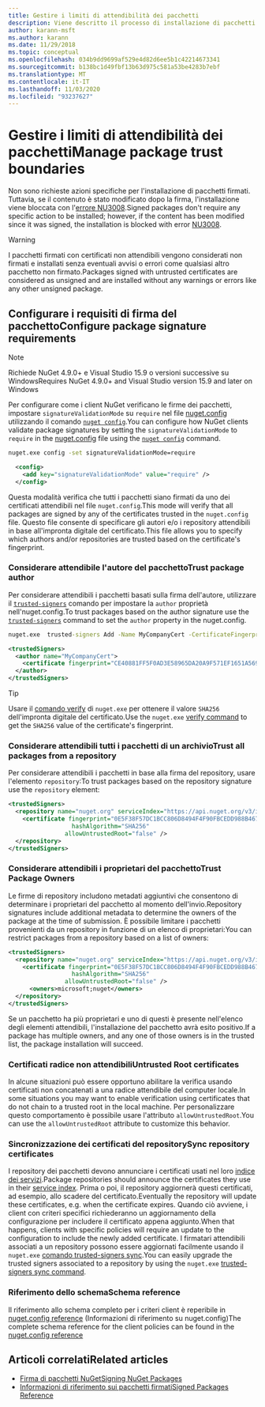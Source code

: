 ```yaml
---
title: Gestire i limiti di attendibilità dei pacchetti
description: Viene descritto il processo di installazione di pacchetti NuGet firmati e di configurazione delle impostazioni di attendibilità della firma dei pacchetti.
author: karann-msft
ms.author: karann
ms.date: 11/29/2018
ms.topic: conceptual
ms.openlocfilehash: 034b9dd9699af529e4d82d6ee5b1c42214673341
ms.sourcegitcommit: b138bc1d49fbf13b63d975c581a53be4283b7ebf
ms.translationtype: MT
ms.contentlocale: it-IT
ms.lasthandoff: 11/03/2020
ms.locfileid: "93237627"
---
```

# <a name="manage-package-trust-boundaries"></a><span data-ttu-id="272cf-103">Gestire i limiti di attendibilità dei pacchetti</span><span class="sxs-lookup"><span data-stu-id="272cf-103">Manage package trust boundaries</span></span>

<span data-ttu-id="272cf-104">Non sono richieste azioni specifiche per l'installazione di pacchetti firmati. Tuttavia, se il contenuto è stato modificato dopo la firma, l'installazione viene bloccata con l'[errore NU3008](../reference/errors-and-warnings/NU3008.md).</span><span class="sxs-lookup"><span data-stu-id="272cf-104">Signed packages don't require any specific action to be installed; however, if the content has been modified since it was signed, the installation is blocked with error [NU3008](../reference/errors-and-warnings/NU3008.md).</span></span>

> [!Warning]
> <span data-ttu-id="272cf-105">I pacchetti firmati con certificati non attendibili vengono considerati non firmati e installati senza eventuali avvisi o errori come qualsiasi altro pacchetto non firmato.</span><span class="sxs-lookup"><span data-stu-id="272cf-105">Packages signed with untrusted certificates are considered as unsigned and are installed without any warnings or errors like any other unsigned package.</span></span>

## <a name="configure-package-signature-requirements"></a><span data-ttu-id="272cf-106">Configurare i requisiti di firma del pacchetto</span><span class="sxs-lookup"><span data-stu-id="272cf-106">Configure package signature requirements</span></span>

> [!Note]
> <span data-ttu-id="272cf-107">Richiede NuGet 4.9.0+ e Visual Studio 15.9 o versioni successive su Windows</span><span class="sxs-lookup"><span data-stu-id="272cf-107">Requires NuGet 4.9.0+ and Visual Studio version 15.9 and later on Windows</span></span>

<span data-ttu-id="272cf-108">Per configurare come i client NuGet verificano le firme dei pacchetti, impostare `signatureValidationMode` su `require` nel file [nuget.config](../reference/nuget-config-file.md) utilizzando il comando [`nuget config`](../reference/cli-reference/cli-ref-config.md).</span><span class="sxs-lookup"><span data-stu-id="272cf-108">You can configure how NuGet clients validate package signatures by setting the `signatureValidationMode` to `require` in the [nuget.config](../reference/nuget-config-file.md) file using the [`nuget config`](../reference/cli-reference/cli-ref-config.md) command.</span></span>

```cmd
nuget.exe config -set signatureValidationMode=require
```

```xml
  <config>
    <add key="signatureValidationMode" value="require" />
  </config>
```

<span data-ttu-id="272cf-109">Questa modalità verifica che tutti i pacchetti siano firmati da uno dei certificati attendibili nel file `nuget.config`.</span><span class="sxs-lookup"><span data-stu-id="272cf-109">This mode will verify that all packages are signed by any of the certificates trusted in the `nuget.config` file.</span></span> <span data-ttu-id="272cf-110">Questo file consente di specificare gli autori e/o i repository attendibili in base all'impronta digitale del certificato.</span><span class="sxs-lookup"><span data-stu-id="272cf-110">This file allows you to specify which authors and/or repositories are trusted based on the certificate's fingerprint.</span></span>

### <a name="trust-package-author"></a><span data-ttu-id="272cf-111">Considerare attendibile l'autore del pacchetto</span><span class="sxs-lookup"><span data-stu-id="272cf-111">Trust package author</span></span>

<span data-ttu-id="272cf-112">Per considerare attendibili i pacchetti basati sulla firma dell'autore, utilizzare il [`trusted-signers`](../reference/cli-reference/cli-ref-trusted-signers.md) comando per impostare la `author` proprietà nell'nuget.config.</span><span class="sxs-lookup"><span data-stu-id="272cf-112">To trust packages based on the author signature use the [`trusted-signers`](../reference/cli-reference/cli-ref-trusted-signers.md) command to set the `author` property in the nuget.config.</span></span>

```cmd
nuget.exe  trusted-signers Add -Name MyCompanyCert -CertificateFingerprint CE40881FF5F0AD3E58965DA20A9F571EF1651A56933748E1BF1C99E537C4E039 -FingerprintAlgorithm SHA256
```

```xml
<trustedSigners>
  <author name="MyCompanyCert">
    <certificate fingerprint="CE40881FF5F0AD3E58965DA20A9F571EF1651A56933748E1BF1C99E537C4E039" hashAlgorithm="SHA256" allowUntrustedRoot="false" />
  </author>
</trustedSigners>
```

>[!TIP]
><span data-ttu-id="272cf-113">Usare il  [comando verify](../reference/cli-reference/cli-ref-verify.md) di `nuget.exe` per ottenere il valore `SHA256` dell'impronta digitale del certificato.</span><span class="sxs-lookup"><span data-stu-id="272cf-113">Use the `nuget.exe` [verify command](../reference/cli-reference/cli-ref-verify.md) to get the `SHA256` value of the certificate's fingerprint.</span></span>


### <a name="trust-all-packages-from-a-repository"></a><span data-ttu-id="272cf-114">Considerare attendibili tutti i pacchetti di un archivio</span><span class="sxs-lookup"><span data-stu-id="272cf-114">Trust all packages from a repository</span></span>

<span data-ttu-id="272cf-115">Per considerare attendibili i pacchetti in base alla firma del repository, usare l'elemento `repository`:</span><span class="sxs-lookup"><span data-stu-id="272cf-115">To trust packages based on the repository signature use the `repository` element:</span></span>

```xml
<trustedSigners>  
  <repository name="nuget.org" serviceIndex="https://api.nuget.org/v3/index.json">
    <certificate fingerprint="0E5F38F57DC1BCC806D8494F4F90FBCEDD988B4676070...." 
                  hashAlgorithm="SHA256" 
                allowUntrustedRoot="false" />
  </repository>
</trustedSigners>
```

### <a name="trust-package-owners"></a><span data-ttu-id="272cf-116">Considerare attendibili i proprietari del pacchetto</span><span class="sxs-lookup"><span data-stu-id="272cf-116">Trust Package Owners</span></span>

<span data-ttu-id="272cf-117">Le firme di repository includono metadati aggiuntivi che consentono di determinare i proprietari del pacchetto al momento dell'invio.</span><span class="sxs-lookup"><span data-stu-id="272cf-117">Repository signatures include additional metadata to determine the owners of the package at the time of submission.</span></span> <span data-ttu-id="272cf-118">È possibile limitare i pacchetti provenienti da un repository in funzione di un elenco di proprietari:</span><span class="sxs-lookup"><span data-stu-id="272cf-118">You can restrict packages from a repository based on a list of owners:</span></span>

```xml
<trustedSigners>  
  <repository name="nuget.org" serviceIndex="https://api.nuget.org/v3/index.json">
    <certificate fingerprint="0E5F38F57DC1BCC806D8494F4F90FBCEDD988B4676070...." 
                  hashAlgorithm="SHA256" 
                allowUntrustedRoot="false" />
      <owners>microsoft;nuget</owners>
  </repository>
</trustedSigners>
```

<span data-ttu-id="272cf-119">Se un pacchetto ha più proprietari e uno di questi è presente nell'elenco degli elementi attendibili, l'installazione del pacchetto avrà esito positivo.</span><span class="sxs-lookup"><span data-stu-id="272cf-119">If a package has multiple owners, and any one of those owners is in the trusted list, the package installation will succeed.</span></span>

### <a name="untrusted-root-certificates"></a><span data-ttu-id="272cf-120">Certificati radice non attendibili</span><span class="sxs-lookup"><span data-stu-id="272cf-120">Untrusted Root certificates</span></span>

<span data-ttu-id="272cf-121">In alcune situazioni può essere opportuno abilitare la verifica usando certificati non concatenati a una radice attendibile del computer locale.</span><span class="sxs-lookup"><span data-stu-id="272cf-121">In some situations you may want to enable verification using certificates that do not chain to a trusted root in the local machine.</span></span> <span data-ttu-id="272cf-122">Per personalizzare questo comportamento è possibile usare l'attributo `allowUntrustedRoot`.</span><span class="sxs-lookup"><span data-stu-id="272cf-122">You can use the `allowUntrustedRoot` attribute to customize this behavior.</span></span>

### <a name="sync-repository-certificates"></a><span data-ttu-id="272cf-123">Sincronizzazione dei certificati del repository</span><span class="sxs-lookup"><span data-stu-id="272cf-123">Sync repository certificates</span></span>

<span data-ttu-id="272cf-124">I repository dei pacchetti devono annunciare i certificati usati nel loro [indice dei servizi](../api/service-index.md).</span><span class="sxs-lookup"><span data-stu-id="272cf-124">Package repositories should announce the certificates they use in their [service index](../api/service-index.md).</span></span> <span data-ttu-id="272cf-125">Prima o poi, il repository aggiornerà questi certificati, ad esempio, allo scadere del certificato.</span><span class="sxs-lookup"><span data-stu-id="272cf-125">Eventually the repository will update these certificates, e.g. when the certificate expires.</span></span> <span data-ttu-id="272cf-126">Quando ciò avviene, i client con criteri specifici richiederanno un aggiornamento della configurazione per includere il certificato appena aggiunto.</span><span class="sxs-lookup"><span data-stu-id="272cf-126">When that happens, clients with specific policies will require an update to the configuration to include the newly added certificate.</span></span> <span data-ttu-id="272cf-127">I firmatari attendibili associati a un repository possono essere aggiornati facilmente usando il `nuget.exe` [comando trusted-signers sync](../reference/cli-reference/cli-ref-trusted-signers.md#nuget-trusted-signers-sync--name-name).</span><span class="sxs-lookup"><span data-stu-id="272cf-127">You can easily upgrade the trusted signers associated to a repository by using the `nuget.exe` [trusted-signers sync command](../reference/cli-reference/cli-ref-trusted-signers.md#nuget-trusted-signers-sync--name-name).</span></span>

### <a name="schema-reference"></a><span data-ttu-id="272cf-128">Riferimento dello schema</span><span class="sxs-lookup"><span data-stu-id="272cf-128">Schema reference</span></span>

<span data-ttu-id="272cf-129">Il riferimento allo schema completo per i criteri client è reperibile in [nuget.config reference](../reference/nuget-config-file.md#trustedsigners-section) (Informazioni di riferimento su nuget.config)</span><span class="sxs-lookup"><span data-stu-id="272cf-129">The complete schema reference for the client policies can be found in the [nuget.config reference](../reference/nuget-config-file.md#trustedsigners-section)</span></span>

## <a name="related-articles"></a><span data-ttu-id="272cf-130">Articoli correlati</span><span class="sxs-lookup"><span data-stu-id="272cf-130">Related articles</span></span>

- [<span data-ttu-id="272cf-131">Firma di pacchetti NuGet</span><span class="sxs-lookup"><span data-stu-id="272cf-131">Signing NuGet Packages</span></span>](../create-packages/Sign-a-Package.md)
- [<span data-ttu-id="272cf-132">Informazioni di riferimento sui pacchetti firmati</span><span class="sxs-lookup"><span data-stu-id="272cf-132">Signed Packages Reference</span></span>](../reference/Signed-Packages-Reference.md)
